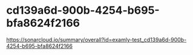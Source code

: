 # cd139a6d-900b-4254-b695-bfa8624f2166
https://sonarcloud.io/summary/overall?id=examly-test_cd139a6d-900b-4254-b695-bfa8624f2166
